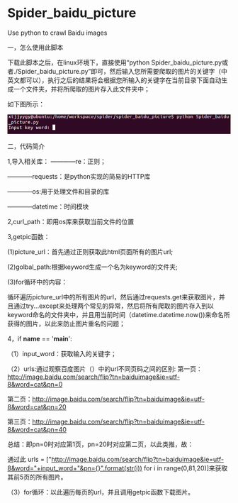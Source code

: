 # Spider_baidu_picture
Use python to crawl Baidu images

一，怎么使用此脚本

  下载此脚本之后，在linux环境下，直接使用“python Spider_baidu_picture.py或者./Spider_baidu_picture.py”即可，然后输入您所需要爬取的图片的关键字（中英文都可以），执行之后的结果将会根据您所输入的关键字在当前目录下面自动生成一个文件夹，并将所爬取的图片存入此文件夹中；
  
  如下图所示：
  
  ![image](https://github.com/xtjjyygy/Spider_baidu_picture/raw/master/screenshot/Selection_003.png)
  

二，代码简介

1,导入相关库：
————re：正则；

————requests：是python实现的简易的HTTP库

————os:用于处理文件和目录的库

————datetime：时间模块

2,curl_path：即用os库来获取当前文件的位置

3,getpic函数：

(1)picture_url：首先通过正则获取此html页面所有的图片url;

(2)golbal_path:根据keyword生成一个名为keyword的文件夹;

(3)for循环中的内容：

 循环遍历picture_url中的所有图片的url，然后通过requests.get来获取图片，并且通过try...except来处理两个常见的异常，然后将所有爬取的图片存入到以keyword命名的文件夹中，并且用当前时间（datetime.datetime.now())来命名所获得的图片，以此来防止图片重名的问题； 
 
 4，if __name__ == '__main__':
 
 （1）input_word：获取输入的关键字； 
 
 （2）urls:通过观察百度图片（）中的url不同页码之间的区别:
 第一页：http://image.baidu.com/search/flip?tn=baiduimage&ie=utf-8&word=cat&pn=0
 
 第二页：http://image.baidu.com/search/flip?tn=baiduimage&ie=utf-8&word=cat&pn=20
 
 第三页：http://image.baidu.com/search/flip?tn=baiduimage&ie=utf-8&word=cat&pn=40
 
 总结：即pn=0时对应第1页，pn=20时对应第二页，以此类推，故：

 通过此 urls = ["http://image.baidu.com/search/flip?tn=baiduimage&ie=utf-8&word="+input_word+"&pn={}".format(str(i)) for i in range(0,81,20)]来获取其前5页的所有图片。
 
 （3）for循环：以此遍历每页的url，并且调用getpic函数下载图片。

